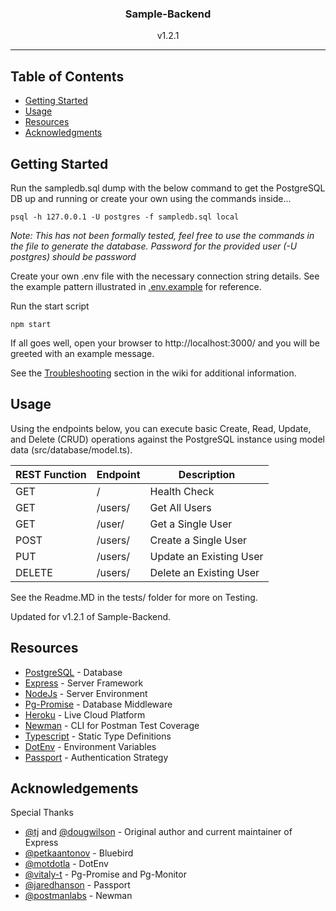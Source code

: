 <h3 align="center">Sample-Backend</h3>

<div align="center">
v1.2.1
</div>

---
## Table of Contents
- [Getting Started](#getting_started)
- [Usage](#usage)
- [Resources](#resources)
- [Acknowledgments](#acknowledgement)

## Getting Started <a name = "getting_started"></a>
Run the sampledb.sql dump with the below command to get the PostgreSQL DB up and running or create your own using the commands inside...
```
psql -h 127.0.0.1 -U postgres -f sampledb.sql local
```
*Note:* _This has not been formally tested, feel free to use the commands in the file to generate the database. Password for the provided user (-U postgres) should be password_

Create your own .env file with the necessary connection string details. See the example pattern illustrated in [.env.example](https://github.com/ysolomon/sample-backend/blob/master/.env.example) for reference.

Run the start script 
```
npm start
```

If all goes well, open your browser to http://localhost:3000/ and you will be greeted with an example message.

See the [Troubleshooting](https://github.com/ysolomon/sample-backend/wiki/Troubleshooting) section in the wiki for additional information.

## Usage <a name="usage"></a>
Using the endpoints below, you can execute basic Create, Read, Update, and Delete (CRUD) operations against the PostgreSQL instance using model data (src/database/model.ts).

| REST Function | Endpoint   | Description             |
| ------------- | ---------- | ----------------------- |
| GET           | /          | Health Check            |
| GET           | /users/    | Get All Users           |
| GET           | /user/     | Get a Single User       |
| POST          | /users/    | Create a Single User    |
| PUT           | /users/    | Update an Existing User |
| DELETE        | /users/    | Delete an Existing User |

See the Readme.MD in the tests/ folder for more on Testing.

Updated for v1.2.1 of Sample-Backend.

## Resources <a name = "resources"></a>
- [PostgreSQL](https://www.postgresql.org/) - Database
- [Express](https://expressjs.com/) - Server Framework
- [NodeJs](https://nodejs.org/en/) - Server Environment
- [Pg-Promise](https://github.com/vitaly-t/pg-promise) - Database Middleware
- [Heroku](https://heroku.com/) - Live Cloud Platform
- [Newman](https://github.com/postmanlabs/newman) - CLI for Postman Test Coverage
- [Typescript](https://www.typescriptlang.org/) - Static Type Definitions
- [DotEnv](https://github.com/motdotla/dotenv) - Environment Variables
- [Passport](http://www.passportjs.org/) - Authentication Strategy

## Acknowledgements <a name = "acknowledgement"></a>
Special Thanks
- [@tj](https://github.com/tj) and [@dougwilson](https://github.com/dougwilson) - Original author and current maintainer of Express
- [@petkaantonov](https://github.com/petkaantonov) - Bluebird
- [@motdotla](https://github.com/motdotla) - DotEnv
- [@vitaly-t](https://github.com/vitaly-t) - Pg-Promise and Pg-Monitor
- [@jaredhanson](https://github.com/jaredhanson) - Passport
- [@postmanlabs](https://github.com/postmanlabs) - Newman
